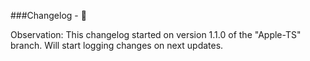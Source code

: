 ###Changelog - 📖

Observation: This changelog started on version 1.1.0 of the "Apple-TS" branch. Will start logging changes on next updates.